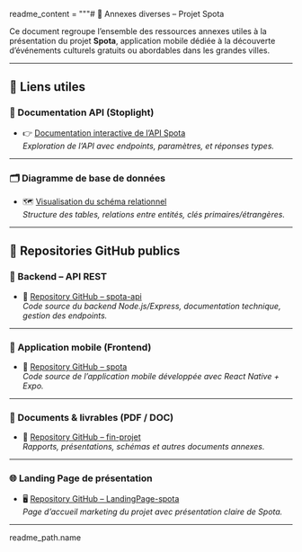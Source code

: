 

readme_content = """# 📎 Annexes diverses – Projet Spota

Ce document regroupe l’ensemble des ressources annexes utiles à la présentation du projet **Spota**, application mobile dédiée à la découverte d’événements culturels gratuits ou abordables dans les grandes villes.

---

## 🔗 Liens utiles

### 🧠 Documentation API (Stoplight)
- 👉 [Documentation interactive de l’API Spota](https://ladthomas.stoplight.io/docs/spota/branches/main/2udzuykgooxbz-spota-backend-api)  
  *Exploration de l’API avec endpoints, paramètres, et réponses types.*

---

### 🗂️ Diagramme de base de données
- 🗺️ [Visualisation du schéma relationnel](https://dbdiagram.io/d/675ad91146c15ed4792be4e8)  
  *Structure des tables, relations entre entités, clés primaires/étrangères.*

---

## 📁 Repositories GitHub publics

### 🚀 Backend – API REST
- 🔧 [Repository GitHub – spota-api](https://github.com/ladthomas/spota-api)  
  *Code source du backend Node.js/Express, documentation technique, gestion des endpoints.*

---

### 📱 Application mobile (Frontend)
- 📲 [Repository GitHub – spota](https://github.com/ladthomas/spota)  
  *Code source de l’application mobile développée avec React Native + Expo.*

---

### 📄 Documents & livrables (PDF / DOC)
- 📘 [Repository GitHub – fin-projet](https://github.com/ladthomas/fin-projet)  
  *Rapports, présentations, schémas et autres documents annexes.*

---

### 🌐 Landing Page de présentation
- 🖥️ [Repository GitHub – LandingPage-spota](https://github.com/ladthomas/LandingPage-spota)  
  *Page d’accueil marketing du projet avec présentation claire de Spota.*

---


readme_path.name

